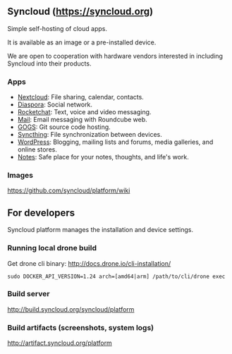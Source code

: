 ## Syncloud (https://syncloud.org)

Simple self-hosting of cloud apps.

It is available as an image or a pre-installed device.

We are open to cooperation with hardware vendors interested in including Syncloud into their products.

### Apps

* [Nextcloud](https://nextcloud.com/): File sharing, calendar, contacts.
* [Diaspora](https://diasporafoundation.org/): Social network.
* [Rocketchat](https://rocket.chat/): Text, voice and video messaging.
* [Mail](https://roundcube.net/): Email messaging with Roundcube web.
* [GOGS](https://gogs.io/): Git source code hosting.
* [Syncthing](https://syncthing.net/): File synchronization between devices.
* [WordPress](https://wordpress.org/): Blogging, mailing lists and forums, media galleries, and online stores.
* [Notes](https://standardnotes.org/): Safe place for your notes, thoughts, and life's work.

### Images

https://github.com/syncloud/platform/wiki

## For developers

Syncloud platform manages the installation and device settings.

### Running local drone build

Get drone cli binary: http://docs.drone.io/cli-installation/
````
sudo DOCKER_API_VERSION=1.24 arch=[amd64|arm] /path/to/cli/drone exec
````

### Build server

http://build.syncloud.org/syncloud/platform

### Build artifacts (screenshots, system logs)

http://artifact.syncloud.org/platform
